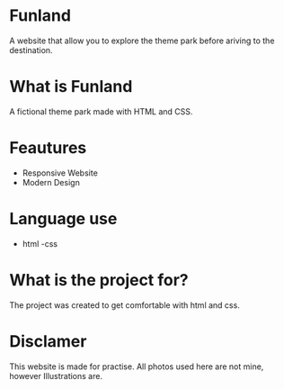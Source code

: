 # Funland
A website that allow you to explore the theme park before ariving to the destination.

# What is Funland
A fictional theme park made with HTML and CSS.

# Feautures
- Responsive Website
- Modern Design

# Language use
- html
-css
# What is the project for?
The project was created to get comfortable with html and css. 

# Disclamer
This website is made for practise. All photos used here are not mine, however Illustrations are.
